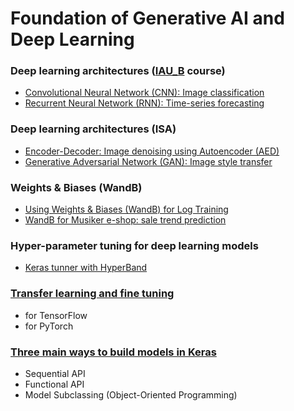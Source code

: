 # Foundation of Generative AI and Deep Learning

### Deep learning architectures ([IAU_B](https://github.com/FIIT-IAU/IAU-course) course)
- [Convolutional Neural Network (CNN): Image classification](https://github.com/FIIT-IAU/IAU-course/tree/main/exercises/week-10)
- [Recurrent Neural Network (RNN): Time-series forecasting](https://github.com/FIIT-IAU/IAU-course/tree/main/exercises/week-11)

### Deep learning architectures (ISA)
- [Encoder-Decoder: Image denoising using Autoencoder (AED)](ISA_AED_image-denoising.ipynb)
- [Generative Adversarial Network (GAN): Image style transfer](https://github.com/FIIT-ISA/CycleGAN)

### Weights & Biases (WandB)
- [Using Weights & Biases (WandB) for Log Training](https://github.com/FIIT-IAU/IAU-course/blob/main/exercises/week-11/IAU_wandb_README.md)
- [WandB for Musiker e-shop: sale trend prediction](https://github.com/FIIT-IAU/IAU-course/blob/main/exercises/week-11/IAU_03_LSTM-sale-trend-prediction-wandb.ipynb)
  
### Hyper-parameter tuning for deep learning models
- [Keras tunner with HyperBand](https://github.com/FIIT-IAU/IAU-course/blob/main/exercises/week-12)

### [Transfer learning and fine tuning](transfer-learning-and-fine-tuning)
- for TensorFlow
- for PyTorch

### [Three main ways to build models in Keras](ISA_Sequential-Functional-OOP.ipynb)
- Sequential API
- Functional API
- Model Subclassing (Object-Oriented Programming)
